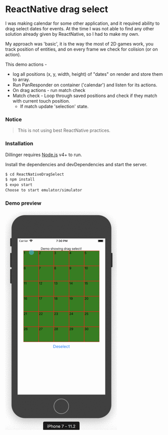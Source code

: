 # ReactNative drag select


I was making calendar for some other application, and it required ability to drag select dates for events. At the time I was not able to find any other solution already given by ReactNative, so I had to make my own.

My approach was 'basic', it is the way the most of 2D games work, you track position of entities, and on every frame we check for colision (or on action). 

This demo actions - 
- log all positions (x, y, width, height) of "dates" on render and store them to array.
- Run PanResponder on container ('calendar') and listen for its actions.
- On drag actions - run match check
- Match check - Loop through saved positions and check if they match with current touch position.
    - If match update 'selection' state.

### Notice
> This is not using best ReactNative practices.

### Installation

Dillinger requires [Node.js](https://nodejs.org/) v4+ to run.

Install the dependencies and devDependencies and start the server.

```sh
$ cd ReactNativeDragSelect
$ npm install 
$ expo start
Choose to start emulator/simulator
```

### Demo preview

[![N|Solid](https://github.com/TeslaAdis/ReactNativeDragSelect/blob/master/assets/full_preview.gif?raw=true)](https://github.com/TeslaAdis/ReactNativeDragSelect/blob/master/assets/full_preview.gif?raw=true)

